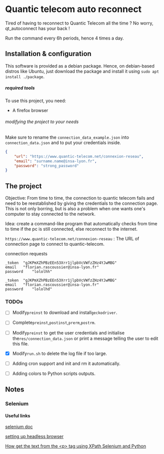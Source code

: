 # Quantic telecom auto reconnect

Tired of having to reconnect to Quantic Telecom all the time ? No worry, qt_autoconnect has your back !

Run the command every 6h periods, hence 4 times a day.

## Installation & configuration

This software is provided as a debian package. Hence, on debian-based distros like Ubuntu, just download the package and install it using `sudo apt install ./package`.

##### required tools

To use this project, you need:

* A firefox browser

###### modifying the project to your needs

Make sure to rename the `connection_data_example.json` into `connection_data.json` and to put your credentials inside.

```json
{
    "url": "https://www.quantic-telecom.net/connexion-reseau",
    "email": "surname.name@insa-lyon.fr",
    "password": "strong_password"
}
```

## The project

Objective: From time to time, the connection to quantic telecom fails and need to be reestablished by giving the credentials to the connection page. This is not only borring, but is also a problem when one wants one's computer to stay connected to the network.

Idea: create a command-like program that automatically checks from time to time if the pc is still connected, else reconnect to the internet.

`https://www.quantic-telecom.net/connexion-reseau` : The URL of connection page to connect to quantic-telecom.

connection requests

```
_token	"gJKPmXZhPBzEEn53Xrr1jlpbVcVWfzZHz4YJwMBG"
email	"florian.rascoussier@insa-lyon.fr"
password	"lololhh"

_token	"gJKPmXZhPBzEEn53Xrr1jlpbVcVWfzZHz4YJwMBG"
email	"florian.rascoussier@insa-lyon.fr"
password	"lololhd"
```

### TODOs

* [ ] Modify`preinst` to download and install`geckodriver`.
* [ ] Complete`preinst`,`postinst`,`prerm`,`postrm`.
* [ ] Modify`preinst` to get the user credentials and initialise the`res/connection_data.json` or print a message telling the user to edit this file.
* [X] Modify`run.sh` to delete the log file if too large.
* [ ] Adding cron support and init and rm it automatically.
* [ ] Adding colors to Python scripts outputs.


## Notes

### Selenium

#### Useful links

[selenium doc](https://www.selenium.dev/documentation/en/getting_started/)

[setting up headless browser](https://pythonbasics.org/selenium-firefox-headless/)

[How get the text from the &lt;p&gt; tag using XPath Selenium and Python](https://stackoverflow.com/questions/62925043/how-get-the-text-from-the-p-tag-using-xpath-selenium-and-python)
